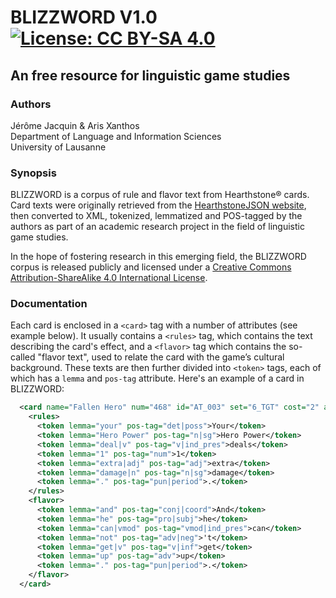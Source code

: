 # BLIZZWORD V1.0  [![License: CC BY-SA 4.0](https://img.shields.io/badge/License-CC%20BY--SA%204.0-lightgrey.svg)](https://creativecommons.org/licenses/by-sa/4.0/)
 
## An free resource for linguistic game studies

### Authors
Jérôme Jacquin & Aris Xanthos  
Department of Language and Information Sciences  
University of Lausanne

### Synopsis
BLIZZWORD is a corpus of rule and flavor text from Hearthstone&reg; cards. Card texts were originally retrieved from the [HearthstoneJSON website](https://hearthstonejson.com/), then converted to XML, tokenized, lemmatized and POS-tagged by the authors as part of an academic research project in the field of linguistic game studies.

In the hope of fostering research in this emerging field, the BLIZZWORD corpus is released publicly and licensed under a [Creative Commons Attribution-ShareAlike 4.0 International License](http://creativecommons.org/licenses/by-sa/4.0/).

### Documentation
Each card is enclosed in a `<card>` tag with a number of attributes (see example below). It usually contains a `<rules>` tag, which contains the text describing the card's effect, and a `<flavor>` tag which contains the so-called "flavor text", used to relate the card with the game’s cultural background. These texts are then further divided into `<token>` tags, each of which has a `lemma` and `pos-tag` attribute. Here's an example of a card in BLIZZWORD:
```xml
  <card name="Fallen Hero" num="468" id="AT_003" set="6_TGT" cost="2" attack="3" health="2" rarity="RARE" category="MINION" playerClass="MAGE">
    <rules>
      <token lemma="your" pos-tag="det|poss">Your</token>
      <token lemma="Hero Power" pos-tag="n|sg">Hero Power</token>
      <token lemma="deal|v" pos-tag="v|ind_pres">deals</token>
      <token lemma="1" pos-tag="num">1</token>
      <token lemma="extra|adj" pos-tag="adj">extra</token>
      <token lemma="damage|n" pos-tag="n|sg">damage</token>
      <token lemma="." pos-tag="pun|period">.</token>
    </rules>
    <flavor>
      <token lemma="and" pos-tag="conj|coord">And</token>
      <token lemma="he" pos-tag="pro|subj">he</token>
      <token lemma="can|vmod" pos-tag="vmod|ind_pres">can</token>
      <token lemma="not" pos-tag="adv|neg">'t</token>
      <token lemma="get|v" pos-tag="v|inf">get</token>
      <token lemma="up" pos-tag="adv">up</token>
      <token lemma="." pos-tag="pun|period">.</token>
    </flavor>
  </card>

```

